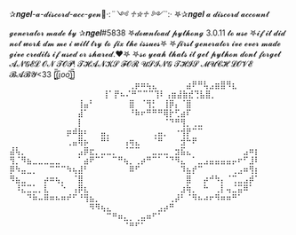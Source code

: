 ✰𝒏𝒈𝒆𝒍-𝓪-𝓭𝓲𝓼𝓬𝓸𝓻𝓭-𝓪𝓬𝓬-𝓰𝓮𝓷🍃·:*¨༺ ♱✮♱ ༻¨*:·
𖤐✰𝒏𝒈𝒆𝒍 𝓪 𝓭𝓲𝓼𝓬𝓸𝓻𝓭 𝓪𝓬𝓬𝓸𝓾𝓷𝓽 𝓰𝓮𝓷𝓮𝓻𝓪𝓽𝓸𝓻 𝓶𝓪𝓭𝓮 𝓫𝔂 ✰𝒏𝒈𝒆𝒍#5838
𖤐𝓭𝓸𝔀𝓷𝓵𝓸𝓪𝓭 𝓹𝔂𝓽𝓱𝓸𝓷𝓰 3.0.11 𝓽𝓸 𝓾𝓼𝓮
𖤐𝓲𝓯 𝓲𝓽 𝓭𝓲𝓭 𝓷𝓸𝓽 𝔀𝓸𝓻𝓴 𝓭𝓶 𝓶𝓮 𝓲 𝔀𝓲𝓵𝓵 𝓽𝓻𝔂 𝓽𝓸 𝓯𝓲𝔁 𝓽𝓱𝓮 𝓲𝓼𝓼𝓾𝓮𝓼𖤐
𖤐𝓯𝓲𝓻𝓼𝓽 𝓰𝓮𝓷𝓮𝓻𝓪𝓽𝓸𝓻 𝓲𝓿𝓮 𝓮𝓿𝓮𝓻 𝓶𝓪𝓭𝓮 𝓰𝓲𝓿𝓮 𝓬𝓻𝓮𝓭𝓲𝓽𝓼 𝓲𝓯 𝓾𝓼𝓮𝓭 𝓸𝓻 𝓼𝓱𝓪𝓻𝓮𝓭.❤𖤐
𖤐𝓼𝓸 𝔂𝓮𝓪𝓱 𝓽𝓱𝓪𝓽𝓼 𝓲𝓽 𝓰𝓮𝓽 𝓹𝔂𝓽𝓱𝓸𝓷 𝓭𝓸𝓷𝓽 𝓯𝓸𝓻𝓰𝓮𝓽 𝓐𝓝𝓖𝓔𝓛 𝓞𝓝 𝓣𝓞𝓟! 
𝓣𝓗𝓐𝓝𝓚𝓢 𝓕𝓞𝓡 𝓤𝓢𝓘𝓝𝓖 𝓣𝓗𝓘𝓢 𝓜𝓤𝓒𝓗 𝓛𝓞𝓥𝓔 𝓑𝓐𝓑𝓨<33
 [̲̅$̲̅(̲̅ιοο̲̅)̲̅$̲̅] ⠀⠀⠀⠀⠀⠀⠀⠀⠀⠀⠀⠀⠀⠀⠀⠀⠀⠀⠀⠀⠀⢀⡶⠶⢦⣄⠀⠀⠀⠀⠀⣴⠟⠛⢧⣠⣶⣿⠻⣆⠀⠀⠀⠀⠀⠀⠀⠀⠀⠀⠀⠀⠀
⠀⠀⠀⠀⠀⠀⠀⠀⠀⠀⠀⠀⢸⠁⡟⠦⠌⠛⠉⠉⠉⢹⠇⢠⣶⣼⣷⣞⢙⣧⣿⡀⠀⠀⠀⠀⠀⠀⠀⠀⠀⠀⠀⠀
⠀⠀⠀⠀⠀⠀⠀⠀⠀⠀⠀⠀⢸⣤⠃⠀⠀⠀⠀⠀⠀⣿⠀⠈⢻⡃⠀⢸⡿⡄⠈⣿⠀⠀⠀⠀⠀⠀⠀⠀⠀⠀⠀⠀
⠀⠀⠀⠀⠀⠀⠀⠀⠀⠀⠀⠀⣼⠁⠀⠀⠀⠀⠀⠀⠀⠘⠷⠖⠛⠛⠛⢿⡗⢋⣴⠏⠀⠀⠀⠀⠀⠀⠀⠀⠀⠀⠀⠀
⠀⠀⠀⠀⠀⠀⠀⠀⠀⠀⠀⠀⡇⠀⠀⠀⠀⠀⠀⠀⠀⠀⠀⠀⠀⠀⠀⠈⠙⠛⢻⡀⢀⣀⠀⠀⠀⠀⠀⠀⠀⠀⠀⠀
⠀⠀⠀⠀⠀⠀⠀⠀⠀⠀⡶⠾⣷⠆⠀⠀⣤⡀⠀⠀⠀⠀⠀⠀⠀⢀⣤⡀⠀⠐⢺⡟⠉⠉⠀⠀⠀⠀⠀⠀⠀⠀⠀⠀
⠀⠀⠀⠀⠀⠀⠀⠀⠀⠀⢀⣤⢿⡦⠀⠀⠛⠃⠀⠀⢠⢶⣄⠀⠀⠈⠛⠀⠀⠀⣺⠓⠟⠀⠀⠀⠀⠀⠀⠀⠀⠀⠀⠀
⣼⢧⡀⠀⠀⠀⠀⠀⠀⠀⠀⠀⣠⡿⣖⡀⣀⣀⡀⠀⠈⠉⠉⠀⠀⣀⣀⣀⠀⣲⣯⣄⠀⠀⠀⠀⠀⠀⠀⠀⠀⣠⠶⡆
⢻⡈⠻⣦⣀⣀⣀⣀⣀⠀⠀⠀⠁⣴⠟⠉⠁⠀⠉⠛⢦⡀⢀⡴⠛⠉⠁⠈⠙⠻⣄⠀⠁⣀⣠⣤⣤⣤⣤⡤⠖⠋⣸⠇
⡿⠳⣤⣀⡀⠀⠀⠉⠉⠉⠳⢦⣼⠃⠀⠀⠀⠀⠀⠀⠀⠿⠋⠀⠀⠀⠀⠀⠀⠀⠹⣦⡞⠉⠀⠀⠀⠀⠀⢀⣠⠶⢻⡆
⠻⣦⣀⠀⠀⠀⡴⠶⢦⡀⠀⠈⣿⠀⠀⠀⠀⠀⠀⠀⠀⠀⠀⠀⠀⠀⠀⠀⠀⠀⠀⣿⠀⠀⡴⠚⠳⡄⠈⢉⣀⣠⡾⠁
⠀⠸⣍⣉⣁⡀⣇⠀⠀⠑⠀⢠⡿⣆⠀⠀⠀⠀⠀⠀⠀⠀⠀⠀⠀⠀⠀⠀⠀⠀⣰⢷⡀⠀⠓⠀⢀⡇⢤⣈⣭⠿⠁⠀
⠀⠀⠀⠙⠷⠤⠿⠶⠦⠶⠞⠋⠘⢻⣦⡀⠀⠀⠀⠀⠀⠀⠀⠀⠀⠀⠀⠀⢀⡼⠃⠈⠻⠦⠴⠖⠻⠶⠶⠛⠁⠀⠀⠀
⠀⠀⠀⠀⠀⠀⠀⠀⠀⠀⠀⠀⠀⠀⠻⠻⢦⣄⠀⠀⠀⠀⠀⠀⠀⠀⣠⡴⠛⠀⠀⠀⠀⠀⠀⠀⠀⠀⠀⠀⠀⠀⠀⠀
⠀⠀⠀⠀⠀⠀⠀⠀⠀⠀⠀⠀⠀⠀⠀⠀⠀⠉⠛⠶⣄⡀⢀⣤⠶⠋⠁⠀⠀⠀⠀⠀⠀⠀⠀⠀⠀⠀⠀⠀⠀⠀⠀⠀
⠀⠀⠀⠀⠀⠀⠀⠀⠀⠀⠀⠀⠀⠀⠀⠀⠀⠀⠀⠀⠈⠛⠋⠁⠀⠀⠀⠀⠀⠀
